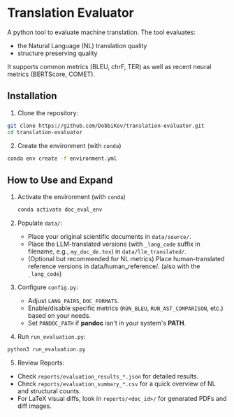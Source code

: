 # Translation Evaluator

A python tool to evaluate machine translation. The tool evaluates:
- the Natural Language (NL) translation quality
- structure preserving quality

It supports common metrics (BLEU, chrF, TER) as well as recent neural metrics (BERTScore, COMET).

## Installation
1. Clone the repository:
```sh
git clone https://github.com/DobbiKov/translation-evaluator.git
cd translation-evaluator
```
2. Create the environment (with `conda`)
```sh
conda env create -f environment.yml 
```

## How to Use and Expand
1. Activate the environment (with `conda`)
    ```sh
    conda activate doc_eval_env
    ```

2. Populate `data/`:
    - Place your original scientific documents in `data/source/`.
    - Place the LLM-translated versions (with `_lang_code` suffix in filename, e.g., `my_doc_de.tex`) in `data/llm_translated/`.
    - (Optional but recommended for NL metrics) Place human-translated reference versions in data/human_reference/. (also with the `_lang_code`)

3. Configure `config.py`:
    - Adjust `LANG_PAIRS`, `DOC_FORMATS`.
    - Enable/disable specific metrics (`RUN_BLEU`, `RUN_AST_COMPARISON`, etc.) based on your needs.
    - Set `PANDOC_PATH` if **pandoc** isn't in your system's **PATH**.

4. Run `run_evaluation.py`:
```py
python3 run_evaluation.py
```

5. Review Reports:
- Check `reports/evaluation_results_*.json` for detailed results.
- Check `reports/evaluation_summary_*.csv` for a quick overview of NL and structural counts.
- For LaTeX visual diffs, look in `reports/<doc_id>/` for generated PDFs and diff images.
